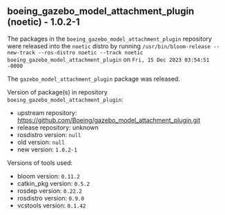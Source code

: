 ## boeing_gazebo_model_attachment_plugin (noetic) - 1.0.2-1

The packages in the `boeing_gazebo_model_attachment_plugin` repository were released into the `noetic` distro by running `/usr/bin/bloom-release --new-track --ros-distro noetic --track noetic boeing_gazebo_model_attachment_plugin` on `Fri, 15 Dec 2023 03:54:51 -0000`

The `gazebo_model_attachment_plugin` package was released.

Version of package(s) in repository `boeing_gazebo_model_attachment_plugin`:

- upstream repository: https://github.com/Boeing/gazebo_model_attachment_plugin.git
- release repository: unknown
- rosdistro version: `null`
- old version: `null`
- new version: `1.0.2-1`

Versions of tools used:

- bloom version: `0.11.2`
- catkin_pkg version: `0.5.2`
- rosdep version: `0.22.2`
- rosdistro version: `0.9.0`
- vcstools version: `0.1.42`


